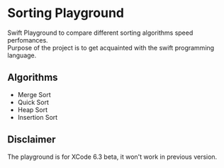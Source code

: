 # Sorting Playground

Swift Playground to compare different sorting algorithms speed perfomances.  
Purpose of the project is to get acquainted with the swift programming language.

## Algorithms
* Merge Sort
* Quick Sort
* Heap Sort
* Insertion Sort

## Disclaimer
The playground is for XCode 6.3 beta, it won't work in previous version.

